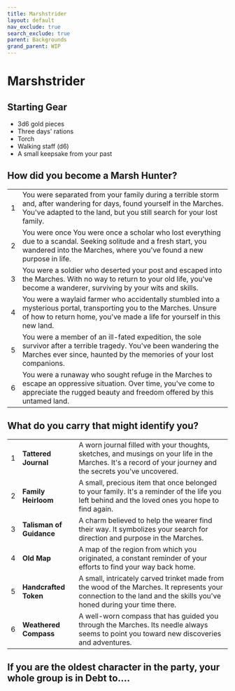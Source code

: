 ```yaml
---
title: Marshstrider
layout: default
nav_exclude: true
search_exclude: true
parent: Backgrounds
grand_parent: WIP
---
```


# Marshstrider

## Starting Gear

- 3d6 gold pieces
- Three days' rations
- Torch
- Walking staff (d6)
- A small keepsake from your past

## How did you become a Marsh Hunter?

|      |                                                              |
| ---- | ------------------------------------------------------------ |
| 1    | You were separated from your family during a terrible storm and, after wandering for days, found yourself in the Marches. You've adapted to the land, but you still search for your lost family. |
| 2    | You were once You were once a scholar who lost everything due to a scandal. Seeking solitude and a fresh start, you wandered into the Marches, where you've found a new purpose in life. | 
| 3 | You were a soldier who deserted your post and escaped into the Marches. With no way to return to your old life, you've become a wanderer, surviving by your wits and skills. |
| 4 | You were a waylaid farmer who accidentally stumbled into a mysterious portal, transporting you to the Marches. Unsure of how to return home, you've made a life for yourself in this new land. | 
| 5 | You were a member of an ill-fated expedition, the sole survivor after a terrible tragedy. You've been wandering the Marches ever since, haunted by the memories of your lost companions. | 
| 6 | You were a runaway who sought refuge in the Marches to escape an oppressive situation. Over time, you've come to appreciate the rugged beauty and freedom offered by this untamed land. |

## What do you carry that might identify you?

|      |                          |                                                              |
| ---- | ------------------------ | ------------------------------------------------------------ |
| 1    | **Tattered Journal**     | A worn journal filled with your thoughts, sketches, and musings on your life in the Marches. It's a record of your journey and the secrets you've uncovered. |
| 2    | **Family Heirloom**      | A small, precious item that once belonged to your family. It's a reminder of the life you left behind and the loved ones you hope to find again. |
| 3    | **Talisman of Guidance** | A charm believed to help the wearer find their way. It symbolizes your search for direction and purpose in the Marches. |
| 4    | **Old Map**              | A map of the region from which you originated, a constant reminder of your efforts to find your way back home. |
| 5    | **Handcrafted Token**    | A small, intricately carved trinket made from the wood of the Marches. It represents your connection to the land and the skills you've honed during your time there. |
| 6    | **Weathered Compass**    | A well-worn compass that has guided you through the Marches. Its needle always seems to point you toward new discoveries and adventures. |

## If you are the oldest character in the party, your whole group is in Debt to....

